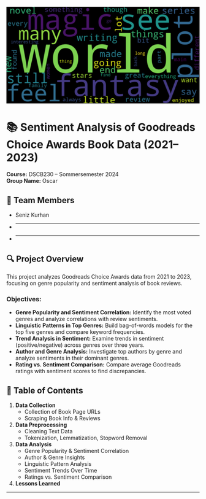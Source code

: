 <p align="center">
  <img src="Images/wordcloud_fantasy.png"/>
</p>

# 📚 Sentiment Analysis of Goodreads Choice Awards Book Data (2021–2023)

**Course:** DSCB230 – Sommersemester 2024  
**Group Name:** Oscar

## 👥 Team Members
- Seniz Kurhan  
- ***  
- ***  

## 🔍 Project Overview

This project analyzes Goodreads Choice Awards data from 2021 to 2023, focusing on genre popularity and sentiment analysis of book reviews.

### Objectives:
- **Genre Popularity and Sentiment Correlation:** Identify the most voted genres and analyze correlations with review sentiments.
- **Linguistic Patterns in Top Genres:** Build bag-of-words models for the top five genres and compare keyword frequencies.
- **Trend Analysis in Sentiment:** Examine trends in sentiment (positive/negative) across genres over three years.
- **Author and Genre Analysis:** Investigate top authors by genre and analyze sentiments in their dominant genres.
- **Rating vs. Sentiment Comparison:** Compare average Goodreads ratings with sentiment scores to find discrepancies.

## 📂 Table of Contents
1. **Data Collection**
   - Collection of Book Page URLs
   - Scraping Book Info & Reviews
2. **Data Preprocessing**
   - Cleaning Text Data
   - Tokenization, Lemmatization, Stopword Removal
3. **Data Analysis**
   - Genre Popularity & Sentiment Correlation
   - Author & Genre Insights
   - Linguistic Pattern Analysis
   - Sentiment Trends Over Time
   - Ratings vs. Sentiment Comparison
4. **Lessons Learned**

---

